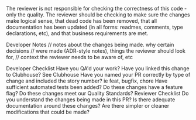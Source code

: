 The reviewer is not responsible for checking the correctness of this code - only the quality. The reviewer should be checking to make sure the changes make logical sense, that dead code has been removed, that all documentation has been updated (in all forms: readmes, comments, type declarations, etc), and that business requirements are met.

Developer Notes
// notes about the changes being made. why certain decisions // were made (ADR-style notes), things the reviewer should look for, // context the reviewer needs to be aware of, etc

Developer Checklist
 Have you QA'd your work?
 Have you linked this change to Clubhouse? See Clubhouse
 Have you named your PR correctly by type of change and included the story number? ie feat, bugfix, chore
 Have sufficient automated tests been added?
 Do these changes have a feature flag?
 Do these changes meet our Quality Standards?
Reviewer Checklist
 Do you understand the changes being made in this PR?
 Is there adequate documentation around these changes?
 Are there simpler or cleaner modifications that could be made?